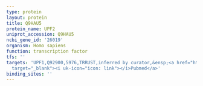 ```yaml
---
type: protein
layout: protein
title: Q9HAU5
protein_name: UPF2
uniprot_accession: Q9HAU5
ncbi_gene_id: '26019'
organism: Homo sapiens
function: transcription factor
tfs: ''
targets: 'UPF1,Q92900,5976,TRRUST,inferred by curator,&ensp;<a href="https://www.ncbi.nlm.nih.gov/pubmed/?term=19095803%5Buid%5D"
  target="_blank"><i uk-icon="icon: link"></i>Pubmed</a>'
binding_sites: ''
---
```

